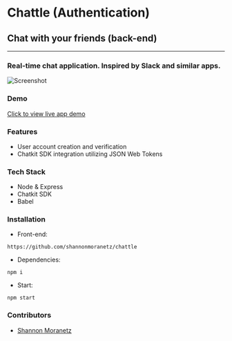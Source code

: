 # Chattle (Authentication)

## Chat with your friends (back-end)

* * *

### Real-time chat application. Inspired by Slack and similar apps.

![Screenshot](https://i.imgur.com/L2Cnymh.png)

### Demo

[Click to view live app demo](https://chattle.herokuapp.com) 

### Features

*   User account creation and verification
*   Chatkit SDK integration utilizing JSON Web Tokens

### Tech Stack

*   Node & Express
*   Chatkit SDK
*   Babel

### Installation

* Front-end:
```
https://github.com/shannonmoranetz/chattle
```
* Dependencies:
```
npm i
```
* Start:
```
npm start
```

### Contributors

* [Shannon Moranetz](https://github.com/shannonmoranetz)